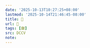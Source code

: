 ```yaml
---
date: '2025-10-13T10:27:25+08:00'
lastmod: '2025-10-14T21:46:45-08:00'
title: 􃃌
url: 􃃌
tags: [皻]
src: DCCV
note:
---
```

